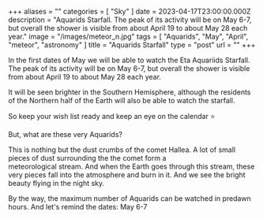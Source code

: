 +++
aliases = ""
categories = [ "Sky" ]
date = 2023-04-17T23:00:00.000Z
description = "Aquarids Starfall. The peak of its activity will be on May 6-7, but overall the shower is visible from about April 19 to about May 28 each year."
image = "/images/meteor_n.jpg"
tags = [ "Aquarids", "May", "April", "meteor", "astronomy" ]
title = "Aquarids Starfall"
type = "post"
url = ""
+++

In the first dates of May we will be able to watch the Eta Aquariids Starfall. The peak of its activity will be on May 6-7, but overall the shower is visible from about April 19 to about May 28 each year.

It will be seen brighter in the Southern Hemisphere, although the residents of the Northern half of the Earth will also be able to watch the starfall.

So keep your wish list ready and keep an eye on the calendar ⭐️

But, what are these very Aquarids?

This is nothing but the dust crumbs of the comet Hallea. A lot of small pieces of dust surrounding the the comet form a\
meteorological stream. And when the Earth goes through this stream, these very pieces fall into the atmosphere and burn in it. And we see the bright beauty flying in the night sky.

By the way, the maximum number of Aquarids can be watched in predawn hours. And let's remind the dates: May 6-7
